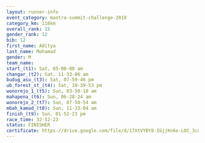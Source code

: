```yaml
---
layout: runner-info 
event_category: mantra-summit-challenge-2019 
category_km: 116km 
overall_rank: 15
gender_rank: 12
bib: 12
first_name: Aditya
last_name: Mohamad
gender: M
team_name: 
start_(t1): Sat, 05-00-00 am
changar_(t2): Sat, 11-33-06 am
budug_asu_(t3): Sat, 07-59-46 pm
ub_forest_st_(t4): Sat, 10-39-53 pm
wonorejo_1_(t5): Sun, 03-50-10 am
mahapena_(t6): Sun, 06-28-24 am
wonorejo_2_(t7): Sun, 07-50-54 am
mbah_kamad_(t8): Sun, 11-33-04 am
finish_(t9): Sun, 01-52-23 pm
race_time: 32-52-23
status: FINISHER
certificate: https-//drive.google.com/file/d/17XtVYBY8-IGjjKn6e-LOC_3coCoeJAy8/view?usp=sharing
---
```

